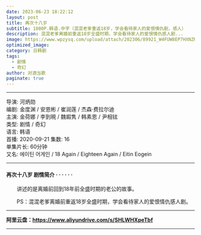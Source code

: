 ```yaml
---
date: 2023-06-23 18:22:12
layout: post
title: 再次十八岁
subtitle: 1080P.韩语.中字（混混老爹重返18岁，学会看待家人的爱恨情仇剧，感人）
description: 混混老爹离婚前重返18岁全盛时期，学会看待家人的爱恨情仇感人剧...
image: https://www.wpzysq.com/upload/attach/202306/89921_W4FUW8EP7HXNZRU.png
optimized_image: 
category: 日韩剧
tags:
  - 剧情
  - 奇幻
author: 对酒当歌
paginate: true
---
```


---

导演: 河炳勋  
编剧: 金度渊 / 安恩彬 / 崔润莲 / 杰森·费拉尔迪  
主演: 金荷娜 / 李到晛 / 魏嘏隽 / 韩素恩 / 尹相铉  
类型: 剧情 / 奇幻  
语言: 韩语  
首播: 2020-09-21
集数: 16  
单集片长: 60分钟  
又名: 에이틴 어게인 / 18 Again / Eighteen Again / Eitin Eogein  

---

#### 再次十八岁 剧情简介 · · · · · ·

　　讲述的是离婚前回到18年前全盛时期的老公的故事。

　　PS：混混老爹离婚前重返18岁全盛时期，学会看待家人的爱恨情仇感人剧。

---

**阿里云盘：<https://www.aliyundrive.com/s/SHLWHXpeTbf>**

---
